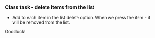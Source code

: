 ### Class task - delete items from the list

* Add to each item in the list delete option. 
When we press the item - it will be removed from the list. 

Goodluck!